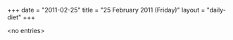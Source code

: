 +++
date = "2011-02-25"
title = "25 February 2011 (Friday)"
layout = "daily-diet"
+++


\<no entries\>